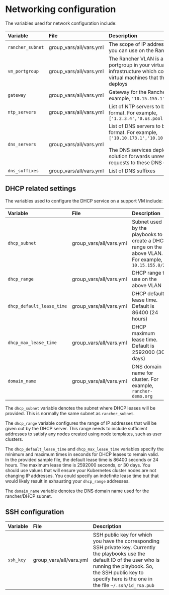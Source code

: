 # Networking configuration

The variables used for network configuration include:

|Variable|File|Description|
|:-------|:---|:----------|
|`rancher_subnet`|group_vars/all/vars.yml|The scope of IP addresses which you can use on the Rancher VLAN|
|`vm_portgroup`|group_vars/all/vars.yml|The Rancher VLAN is a vCenter portgroup in your virtual infrastructure which connects all the virtual machines that this solution deploys|
|`gateway`|group_vars/all/vars.yml|Gateway for the Rancher VLAN. For example, `'10.15.155.1'`|
|`ntp_servers`|group_vars/all/vars.yml|List of NTP servers to be used, in list format. For example, `['1.2.3.4','0.us.pool.net.org'...]`|
|`dns_servers`|group_vars/all/vars.yml|List of DNS servers to be used, in list format. For example, `['10.10.173.1','10.10.173.2'...]`<br><br>The DNS services deployed by the solution forwards unresolved requests to these DNS servers.|
|`dns_suffixes`|group_vars/all/vars.yml|List of DNS suffixes|

## DHCP related settings

The variables used to configure the DHCP service on a support VM include:

|Variable|File|Description|
|:-------|:---|:----------|
|`dhcp_subnet`|group_vars/all/vars.yml|Subnet used by the playbooks to create a DHCP range on the above VLAN. For example, `10.15.155.0/24`|
|`dhcp_range`|group_vars/all/vars.yml|DHCP range to use on the above VLAN|
|`dhcp_default_lease_time`|group_vars/all/vars.yml|DHCP default lease time. Default is 86400 (24 hours)|
|`dhcp_max_lease_time`|group_vars/all/vars.yml|DHCP maximum lease time. Default is 2592000 (30 days)|
|`domain_name`|group_vars/all/vars.yml|DNS domain name for cluster. For example, `rancher-demo.org`|

The `dhcp_subnet` variable denotes the subnet where DHCP leases will be provided. This is normally the same subnet as `rancher_subnet`.

The `dhcp_range` variable configures the range of IP addresses that will be given out by the DHCP server. This range needs to include sufficient addresses to satisfy any nodes created using node templates, such as user clusters.

The `dhcp_default_lease_time` and `dhcp_max_lease_time` variables specify the minimum and maximum times in seconds for DHCP leases to remain valid. In the provided sample file, the default lease time is 86400 seconds or 24 hours. The maximum lease time is 2592000 seconds, or 30 days. You should use values that will ensure your Kubernetes cluster nodes are not changing IP addresses. You could specify an indefinite lease time but that would likely result in exhausting your `dhcp_range` addresses.

The `domain_name` variable denotes the DNS domain name used for the rancher/DHCP subnet.

## SSH configuration

|Variable|File|Description|
|:-------|:---|:----------|
|`ssh_key`|group_vars/all/vars.yml|SSH public key for which you have the corresponding SSH private key. Currently the playbooks use the default ID of the user who is running the playbook.  So, the SSH public key to specify here is the one in the file `~/.ssh/id_rsa.pub`|
